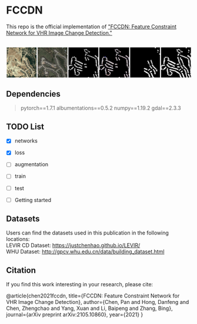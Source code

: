 # FCCDN
This repo is the official implementation of ["FCCDN: Feature Constraint Network for VHR Image Change Detection."](https://arxiv.org/abs/2105.10860)
</br>
</br>

![LEVIR_CD](images/7.png)

## Dependencies

> pytorch==1.7.1 
> albumentations==0.5.2
> numpy==1.19.2
> gdal==2.3.3


## TODO List
- [x] networks
- [x] loss
- [ ] augmentation
- [ ] train
- [ ] test
- [ ] Getting started


## Datasets 
Users can find the datasets used in this publication in the following locations:  
LEVIR CD Dataset: https://justchenhao.github.io/LEVIR/  
WHU Dataset: http://gpcv.whu.edu.cn/data/building_dataset.html  


## Citation
If you find this work interesting in your research, please cite:

@article{chen2021fccdn,
  title={FCCDN: Feature Constraint Network for VHR Image Change Detection},
  author={Chen, Pan and Hong, Danfeng and Chen, Zhengchao and Yang, Xuan and Li, Baipeng and Zhang, Bing},
  journal={arXiv preprint arXiv:2105.10860},
  year={2021}
}
